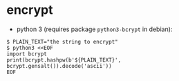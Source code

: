 # encrypt
- python 3 (requires package `python3-bcrypt` in debian):
```
$ PLAIN_TEXT="the string to encrypt"
$ python3 <<EOF
import bcrypt
print(bcrypt.hashpw(b'${PLAIN_TEXT}', bcrypt.gensalt()).decode('ascii'))
EOF
```
